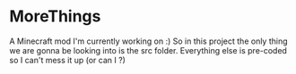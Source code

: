 # MoreThings
A Minecraft mod I'm currently working on :)
So in this project the only thing we are gonna be looking into is the src folder. Everything else is pre-coded so I can't mess it up (or can I ?)
